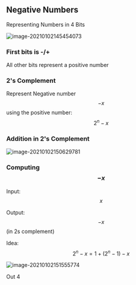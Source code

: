 ## Negative Numbers

Representing Numbers in 4 Bits

![image-20210102145454073](https://loyioblog.oss-cn-beijing.aliyuncs.com/LoyioBlog/20210102Zq7MZ0.png)



### First bits is -/+

All other bits represent a positive number





### 2's Complement

Represent Negative number $$-x$$ using the positive number: $$2^n-x$$





### Addition in 2's Complement

![image-20210102150629781](https://loyioblog.oss-cn-beijing.aliyuncs.com/LoyioBlog/2021010286ybdD.png)



### Computing $$-x$$

Input: $$x$$

Output: $$-x$$ (in 2s complement)



Idea: $$2^n - x = 1+(2^n-1)-x$$

![image-20210102151555774](https://loyioblog.oss-cn-beijing.aliyuncs.com/LoyioBlog/20210102YywPTa.png)

Out 4